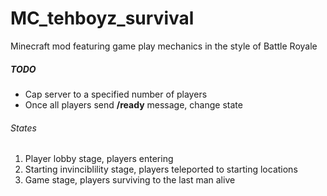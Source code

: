 MC_tehboyz_survival
===================

Minecraft mod featuring game play mechanics in the style of Battle Royale

##### TODO

* Cap server to a specified number of players
* Once all players send **/ready** message, change state

###### States
1. Player lobby stage, players entering
2. Starting invinciblility stage, players teleported to starting locations
3. Game stage, players surviving to the last man alive

